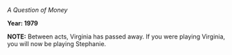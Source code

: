 _A Question of Money_

**Year: 1979**

**NOTE:** Between acts, Virginia has passed away.  If you were playing Virginia, you will now be playing Stephanie.

